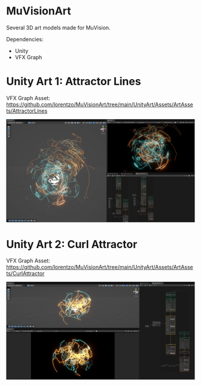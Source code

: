 # MuVisionArt

Several 3D art models made for MuVision.

Dependencies:
* Unity
* VFX Graph

# Unity Art 1: Attractor Lines

VFX Graph Asset: https://github.com/lorentzo/MuVisionArt/tree/main/UnityArt/Assets/ArtAssets/AttractorLines

![](Gallery/AttractorLines.JPG)

# Unity Art 2: Curl Attractor

VFX Graph Asset: https://github.com/lorentzo/MuVisionArt/tree/main/UnityArt/Assets/ArtAssets/CurlAttractor

![](Gallery/CurlAttractor.JPG)
